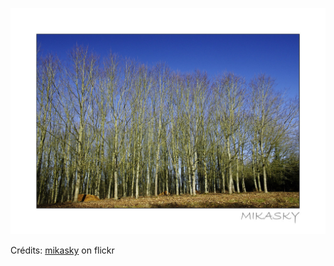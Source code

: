 ![Eva](/images/2022-10-19.jpg)

Crédits: [mikasky](https://www.flickr.com/people/mikasky/) on flickr